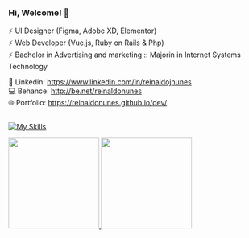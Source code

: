 ### Hi, Welcome! 👋

⚡ UI Designer (Figma, Adobe XD, Elementor)<br />
⚡ Web Developer (Vue.js, Ruby on Rails & Php)<br />
⚡ Bachelor in Advertising and marketing :: Majorin in Internet Systems Technology

💬 Linkedin: https://www.linkedin.com/in/reinaldojnunes<br />
💻 Behance: http://be.net/reinaldonunes <br />
🌐 Portfolio: https://reinaldonunes.github.io/dev/

##

[![My Skills](https://skillicons.dev/icons?i=html,css,bootstrap,tailwind,js,jquery,vite,vue,nuxt,react,next,rails,git,linux&theme=dark)](https://skillicons.dev)

<div>
  <a href="https://github.com/reinaldonunes">
  <img height="180em" src="https://github-readme-stats.vercel.app/api?username=reinaldonunes&show_icons=true&theme=dracula&include_all_commits=true&count_private=true&hide_border=true"/>
  <img height="180em" src="https://github-readme-stats.vercel.app/api/top-langs/?username=reinaldonunes&layout=compact&langs_count=7&theme=dracula&hide_border=true"/>
</div>
